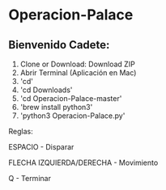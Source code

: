 # Operacion-Palace

## Bienvenido Cadete:

1. Clone or Download: Download ZIP
2. Abrir Terminal (Aplicación en Mac)
3. 'cd'
4. 'cd Downloads'
5. 'cd Operacion-Palace-master'
6. 'brew install python3'
7. 'python3 Operacion-Palace.py'

Reglas:

ESPACIO - Disparar

FLECHA IZQUIERDA/DERECHA - Movimiento

Q - Terminar

